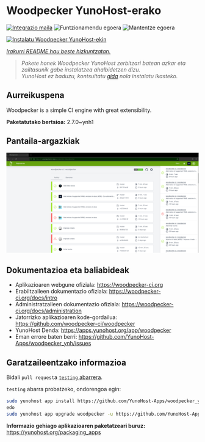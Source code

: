 <!--
Ohart ongi: README hau automatikoki sortu da <https://github.com/YunoHost/apps/tree/master/tools/readme_generator>ri esker
EZ editatu eskuz.
-->

# Woodpecker YunoHost-erako

[![Integrazio maila](https://dash.yunohost.org/integration/woodpecker.svg)](https://ci-apps.yunohost.org/ci/apps/woodpecker/) ![Funtzionamendu egoera](https://ci-apps.yunohost.org/ci/badges/woodpecker.status.svg) ![Mantentze egoera](https://ci-apps.yunohost.org/ci/badges/woodpecker.maintain.svg)

[![Instalatu Woodpecker YunoHost-ekin](https://install-app.yunohost.org/install-with-yunohost.svg)](https://install-app.yunohost.org/?app=woodpecker)

*[Irakurri README hau beste hizkuntzatan.](./ALL_README.md)*

> *Pakete honek Woodpecker YunoHost zerbitzari batean azkar eta zailtasunik gabe instalatzea ahalbidetzen dizu.*  
> *YunoHost ez baduzu, kontsultatu [gida](https://yunohost.org/install) nola instalatu ikasteko.*

## Aurreikuspena

Woodpecker is a simple CI engine with great extensibility.


**Paketatutako bertsioa:** 2.7.0~ynh1

## Pantaila-argazkiak

![Woodpecker(r)en pantaila-argazkia](./doc/screenshots/woodpecker.png)

## Dokumentazioa eta baliabideak

- Aplikazioaren webgune ofiziala: <https://woodpecker-ci.org>
- Erabiltzaileen dokumentazio ofiziala: <https://woodpecker-ci.org/docs/intro>
- Administratzaileen dokumentazio ofiziala: <https://woodpecker-ci.org/docs/administration>
- Jatorrizko aplikazioaren kode-gordailua: <https://github.com/woodpecker-ci/woodpecker>
- YunoHost Denda: <https://apps.yunohost.org/app/woodpecker>
- Eman errore baten berri: <https://github.com/YunoHost-Apps/woodpecker_ynh/issues>

## Garatzaileentzako informazioa

Bidali `pull request`a [`testing` abarrera](https://github.com/YunoHost-Apps/woodpecker_ynh/tree/testing).

`testing` abarra probatzeko, ondorengoa egin:

```bash
sudo yunohost app install https://github.com/YunoHost-Apps/woodpecker_ynh/tree/testing --debug
edo
sudo yunohost app upgrade woodpecker -u https://github.com/YunoHost-Apps/woodpecker_ynh/tree/testing --debug
```

**Informazio gehiago aplikazioaren paketatzeari buruz:** <https://yunohost.org/packaging_apps>
